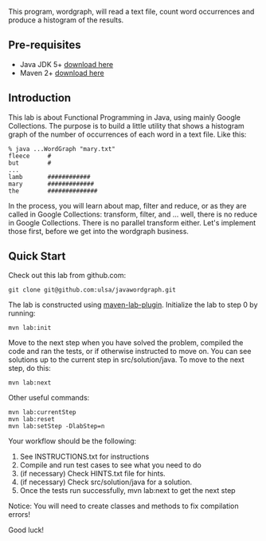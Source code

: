 This program, wordgraph, will read a text file, count word occurrences and produce
a histogram of the results.

Pre-requisites
--------------
-  Java JDK 5+ [download here](http://www.oracle.com/technetwork/java/javase/downloads/index.html)
-  Maven 2+ [download here](http://maven.apache.org/download.html)

Introduction
------------
This lab is about Functional Programming in Java, using mainly Google Collections.
The purpose is to build a little utility that shows a histogram graph of the number
of occurrences of each word in a text file. Like this:

	% java ...WordGraph "mary.txt"
	fleece     #
	but        #
	...
	lamb       ############
	mary       #############
	the        ##############

In the process, you will learn about map, filter and reduce, or as they are
called in Google Collections: transform, filter, and ... well, there is no
reduce in Google Collections. There is no parallel transform either. Let's
implement those first, before we get into the wordgraph business.

Quick Start
-----------
Check out this lab from github.com:

	git clone git@github.com:ulsa/javawordgraph.git

The lab is constructed using [maven-lab-plugin](https://github.com/jayway/maven-lab-plugin).
Initialize the lab to step 0 by running:

	mvn lab:init

Move to the next step when you have solved the problem, compiled the code and
ran the tests, or if otherwise instructed to move on. You can see solutions up
to the current step in src/solution/java. To move to the next step, do this:

	mvn lab:next

Other useful commands:

    mvn lab:currentStep
    mvn lab:reset
    mvn lab:setStep -DlabStep=n

Your workflow should be the following:
1.  See INSTRUCTIONS.txt for instructions
2.  Compile and run test cases to see what you need to do
3.  (if necessary) Check HINTS.txt file for hints.
4.  (if necessary) Check src/solution/java for a solution.
5.  Once the tests run successfully, mvn lab:next to get the next step

Notice: You will need to create classes and methods to fix compilation errors!

Good luck!
